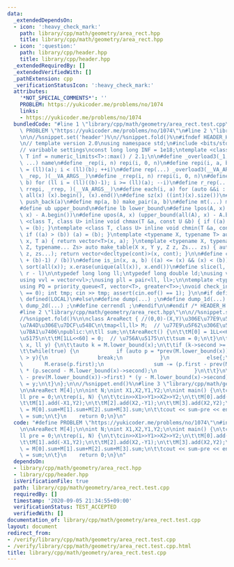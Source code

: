 ```yaml
---
data:
  _extendedDependsOn:
  - icon: ':heavy_check_mark:'
    path: library/cpp/math/geometry/area_rect.hpp
    title: library/cpp/math/geometry/area_rect.hpp
  - icon: ':question:'
    path: library/cpp/header.hpp
    title: library/cpp/header.hpp
  _extendedRequiredBy: []
  _extendedVerifiedWith: []
  _pathExtension: cpp
  _verificationStatusIcon: ':heavy_check_mark:'
  attributes:
    '*NOT_SPECIAL_COMMENTS*': ''
    PROBLEM: https://yukicoder.me/problems/no/1074
    links:
    - https://yukicoder.me/problems/no/1074
  bundledCode: "#line 1 \"library/cpp/math/geometry/area_rect.test.cpp\"\n#define\
    \ PROBLEM \"https://yukicoder.me/problems/no/1074\"\n#line 2 \"library/cpp/header.hpp\"\
    \n\n//%snippet.set('header')%\n//%snippet.fold()%\n#ifndef HEADER_H\n#define HEADER_H\n\
    \n// template version 2.0\nusing namespace std;\n#include <bits/stdc++.h>\n\n\
    // varibable settings\nconst long long INF = 1e18;\ntemplate <class T> constexpr\
    \ T inf = numeric_limits<T>::max() / 2.1;\n\n#define _overload3(_1, _2, _3, name,\
    \ ...) name\n#define _rep(i, n) repi(i, 0, n)\n#define repi(i, a, b) for (ll i\
    \ = (ll)(a); i < (ll)(b); ++i)\n#define rep(...) _overload3(__VA_ARGS__, repi,\
    \ _rep, )(__VA_ARGS__)\n#define _rrep(i, n) rrepi(i, 0, n)\n#define rrepi(i, a,\
    \ b) for (ll i = (ll)((b)-1); i >= (ll)(a); --i)\n#define r_rep(...) _overload3(__VA_ARGS__,\
    \ rrepi, _rrep, )(__VA_ARGS__)\n#define each(i, a) for (auto &&i : a)\n#define\
    \ all(x) (x).begin(), (x).end()\n#define sz(x) ((int)(x).size())\n#define pb(a)\
    \ push_back(a)\n#define mp(a, b) make_pair(a, b)\n#define mt(...) make_tuple(__VA_ARGS__)\n\
    #define ub upper_bound\n#define lb lower_bound\n#define lpos(A, x) (lower_bound(all(A),\
    \ x) - A.begin())\n#define upos(A, x) (upper_bound(all(A), x) - A.begin())\ntemplate\
    \ <class T, class U> inline void chmax(T &a, const U &b) { if ((a) < (b)) (a)\
    \ = (b); }\ntemplate <class T, class U> inline void chmin(T &a, const U &b) {\
    \ if ((a) > (b)) (a) = (b); }\ntemplate <typename X, typename T> auto make_table(X\
    \ x, T a) { return vector<T>(x, a); }\ntemplate <typename X, typename Y, typename\
    \ Z, typename... Zs> auto make_table(X x, Y y, Z z, Zs... zs) { auto cont = make_table(y,\
    \ z, zs...); return vector<decltype(cont)>(x, cont); }\n\n#define cdiv(a, b) (((a)\
    \ + (b)-1) / (b))\n#define is_in(x, a, b) ((a) <= (x) && (x) < (b))\n#define uni(x)\
    \ sort(all(x)); x.erase(unique(all(x)), x.end())\n#define slice(l, r) substr(l,\
    \ r - l)\n\ntypedef long long ll;\ntypedef long double ld;\nusing vl = vector<ll>;\n\
    using vvl = vector<vl>;\nusing pll = pair<ll, ll>;\n\ntemplate <typename T>\n\
    using PQ = priority_queue<T, vector<T>, greater<T>>;\nvoid check_input() { assert(cin.eof()\
    \ == 0); int tmp; cin >> tmp; assert(cin.eof() == 1); }\n\n#if defined(PCM) ||\
    \ defined(LOCAL)\n#else\n#define dump(...) ;\n#define dump_1d(...) ;\n#define\
    \ dump_2d(...) ;\n#define cerrendl ;\n#endif\n\n#endif /* HEADER_H */\n//%snippet.end()%\n\
    #line 2 \"library/cpp/math/geometry/area_rect.hpp\"\n\n//%snippet.set('AreaRect')%\n\
    //%snippet.fold()%\n\nclass AreaRect { //(0,0)-(X,Y)\u306E\u77E9\u5F62\u306E\u9762\
    \u7A4D\u306E\u7DCF\u548C\n\tmap<ll,ll> M;  // \u77E9\u5F62\u306E\u53F3\u7AEF\u3092\
    \u7BA1\u7406\npublic:\n\tll sum;\n\tAreaRect() {\n\t\tM[0] = 1LL<<60;  // \u756A\
    \u5175\n\t\tM[1LL<<60] = 0;  // \u756A\u5175\n\t\tsum = 0;\n\t}\n\tvoid add(ll\
    \ x, ll y) {\n\t\tauto k = M.lower_bound(x);\n\t\tif (k->second >= y) return;\n\
    \t\twhile(true) {\n            if (auto p = *prev(M.lower_bound(x)); p.second\
    \ > y){\n                break;\n            }\n            else{;\n         \
    \       M.erase(p.first);\n                sum -= (p.first - prev(M.lower_bound(p.first))->first)\
    \ * (p.second - M.lower_bound(x)->second);\n            }\n\t\t}\n\t\tsum += (x\
    \ - prev(M.lower_bound(x))->first) * (y - M.lower_bound(x)->second);\n\t\tM[x]\
    \ = y;\n\t}\n};\n\n//%snippet.end()%\n#line 3 \"library/cpp/math/geometry/area_rect.test.cpp\"\
    \n\nAreaRect M[4];\n\nint N;\nint X1,X2,Y1,Y2;\n\nint main() {\n\tcin>>N;\n\t\
    ll pre = 0;\n\trep(i, N) {\n\t\tcin>>X1>>Y1>>X2>>Y2;\n\t\tM[0].add(-X1,-Y1);\n\
    \t\tM[1].add(-X1,Y2);\n\t\tM[2].add(X2,-Y1);\n\t\tM[3].add(X2,Y2);\n\t\tll sum\
    \ = M[0].sum+M[1].sum+M[2].sum+M[3].sum;\n\t\tcout << sum-pre << endl;\n\t\tpre\
    \ = sum;\n\t}\n    return 0;\n}\n"
  code: "#define PROBLEM \"https://yukicoder.me/problems/no/1074\"\n#include \"area_rect.hpp\"\
    \n\nAreaRect M[4];\n\nint N;\nint X1,X2,Y1,Y2;\n\nint main() {\n\tcin>>N;\n\t\
    ll pre = 0;\n\trep(i, N) {\n\t\tcin>>X1>>Y1>>X2>>Y2;\n\t\tM[0].add(-X1,-Y1);\n\
    \t\tM[1].add(-X1,Y2);\n\t\tM[2].add(X2,-Y1);\n\t\tM[3].add(X2,Y2);\n\t\tll sum\
    \ = M[0].sum+M[1].sum+M[2].sum+M[3].sum;\n\t\tcout << sum-pre << endl;\n\t\tpre\
    \ = sum;\n\t}\n    return 0;\n}\n"
  dependsOn:
  - library/cpp/math/geometry/area_rect.hpp
  - library/cpp/header.hpp
  isVerificationFile: true
  path: library/cpp/math/geometry/area_rect.test.cpp
  requiredBy: []
  timestamp: '2020-09-05 21:34:55+09:00'
  verificationStatus: TEST_ACCEPTED
  verifiedWith: []
documentation_of: library/cpp/math/geometry/area_rect.test.cpp
layout: document
redirect_from:
- /verify/library/cpp/math/geometry/area_rect.test.cpp
- /verify/library/cpp/math/geometry/area_rect.test.cpp.html
title: library/cpp/math/geometry/area_rect.test.cpp
---
```

